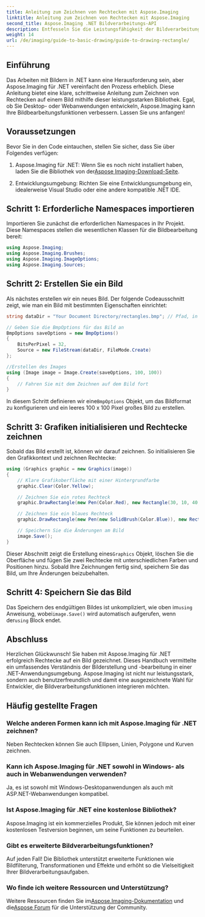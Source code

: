 ```yaml
---
title: Anleitung zum Zeichnen von Rechtecken mit Aspose.Imaging
linktitle: Anleitung zum Zeichnen von Rechtecken mit Aspose.Imaging
second_title: Aspose.Imaging .NET Bildverarbeitungs-API
description: Entfesseln Sie die Leistungsfähigkeit der Bildverarbeitung mit Aspose.Imaging für .NET in diesem umfassenden Handbuch. Erfahren Sie, wie Sie Bilder erstellen und bearbeiten, insbesondere mit Schwerpunkt auf dem Zeichnen von Rechtecken mit benutzerdefinierten Farben und Größen.
weight: 14
url: /de/imaging/guide-to-basic-drawing/guide-to-drawing-rectangle/
---
```

## Einführung

Das Arbeiten mit Bildern in .NET kann eine Herausforderung sein, aber Aspose.Imaging für .NET vereinfacht den Prozess erheblich. Diese Anleitung bietet eine klare, schrittweise Anleitung zum Zeichnen von Rechtecken auf einem Bild mithilfe dieser leistungsstarken Bibliothek. Egal, ob Sie Desktop- oder Webanwendungen entwickeln, Aspose.Imaging kann Ihre Bildbearbeitungsfunktionen verbessern. Lassen Sie uns anfangen!

## Voraussetzungen

Bevor Sie in den Code eintauchen, stellen Sie sicher, dass Sie über Folgendes verfügen:

1.  Aspose.Imaging für .NET: Wenn Sie es noch nicht installiert haben, laden Sie die Bibliothek von der[Aspose Imaging-Download-Seite](https://releases.aspose.com/imaging/net/).

2. Entwicklungsumgebung: Richten Sie eine Entwicklungsumgebung ein, idealerweise Visual Studio oder eine andere kompatible .NET IDE.

## Schritt 1: Erforderliche Namespaces importieren

Importieren Sie zunächst die erforderlichen Namespaces in Ihr Projekt. Diese Namespaces stellen die wesentlichen Klassen für die Bildbearbeitung bereit:

```csharp
using Aspose.Imaging;
using Aspose.Imaging.Brushes;
using Aspose.Imaging.ImageOptions;
using Aspose.Imaging.Sources;
```

## Schritt 2: Erstellen Sie ein Bild

Als nächstes erstellen wir ein neues Bild. Der folgende Codeausschnitt zeigt, wie man ein Bild mit bestimmten Eigenschaften einrichtet:

```csharp
string dataDir = "Your Document Directory/rectangles.bmp"; // Pfad, in dem das Bild gespeichert wird

// Geben Sie die BmpOptions für das Bild an
BmpOptions saveOptions = new BmpOptions()
{
    BitsPerPixel = 32,
    Source = new FileStream(dataDir, FileMode.Create)
};

//Erstellen des Images
using (Image image = Image.Create(saveOptions, 100, 100))
{
    // Fahren Sie mit dem Zeichnen auf dem Bild fort
}
```

 In diesem Schritt definieren wir eine`BmpOptions` Objekt, um das Bildformat zu konfigurieren und ein leeres 100 x 100 Pixel großes Bild zu erstellen.

## Schritt 3: Grafiken initialisieren und Rechtecke zeichnen

Sobald das Bild erstellt ist, können wir darauf zeichnen. So initialisieren Sie den Grafikkontext und zeichnen Rechtecke:

```csharp
using (Graphics graphic = new Graphics(image))
{
    // Klare Grafikoberfläche mit einer Hintergrundfarbe
    graphic.Clear(Color.Yellow);

    // Zeichnen Sie ein rotes Rechteck
    graphic.DrawRectangle(new Pen(Color.Red), new Rectangle(30, 10, 40, 80));

    // Zeichnen Sie ein blaues Rechteck
    graphic.DrawRectangle(new Pen(new SolidBrush(Color.Blue)), new Rectangle(10, 30, 80, 40));

    // Speichern Sie die Änderungen am Bild
    image.Save();
}
```

 Dieser Abschnitt zeigt die Erstellung eines`Graphics` Objekt, löschen Sie die Oberfläche und fügen Sie zwei Rechtecke mit unterschiedlichen Farben und Positionen hinzu. Sobald Ihre Zeichnungen fertig sind, speichern Sie das Bild, um Ihre Änderungen beizubehalten.

## Schritt 4: Speichern Sie das Bild

 Das Speichern des endgültigen Bildes ist unkompliziert, wie oben im`using` Anweisung, wobei`image.Save()` wird automatisch aufgerufen, wenn der`using` Block endet.

## Abschluss

Herzlichen Glückwunsch! Sie haben mit Aspose.Imaging für .NET erfolgreich Rechtecke auf ein Bild gezeichnet. Dieses Handbuch vermittelte ein umfassendes Verständnis der Bilderstellung und -bearbeitung in einer .NET-Anwendungsumgebung. Aspose.Imaging ist nicht nur leistungsstark, sondern auch benutzerfreundlich und damit eine ausgezeichnete Wahl für Entwickler, die Bildverarbeitungsfunktionen integrieren möchten.

## Häufig gestellte Fragen

### Welche anderen Formen kann ich mit Aspose.Imaging für .NET zeichnen?
Neben Rechtecken können Sie auch Ellipsen, Linien, Polygone und Kurven zeichnen.

### Kann ich Aspose.Imaging für .NET sowohl in Windows- als auch in Webanwendungen verwenden?
Ja, es ist sowohl mit Windows-Desktopanwendungen als auch mit ASP.NET-Webanwendungen kompatibel.

### Ist Aspose.Imaging für .NET eine kostenlose Bibliothek?
Aspose.Imaging ist ein kommerzielles Produkt, Sie können jedoch mit einer kostenlosen Testversion beginnen, um seine Funktionen zu beurteilen.

### Gibt es erweiterte Bildverarbeitungsfunktionen?
Auf jeden Fall! Die Bibliothek unterstützt erweiterte Funktionen wie Bildfilterung, Transformationen und Effekte und erhöht so die Vielseitigkeit Ihrer Bildverarbeitungsaufgaben.

### Wo finde ich weitere Ressourcen und Unterstützung?
 Weitere Ressourcen finden Sie im[Aspose.Imaging-Dokumentation](https://reference.aspose.com/imaging/net/) und die[Aspose Forum](https://forum.aspose.com/) für die Unterstützung der Community.
